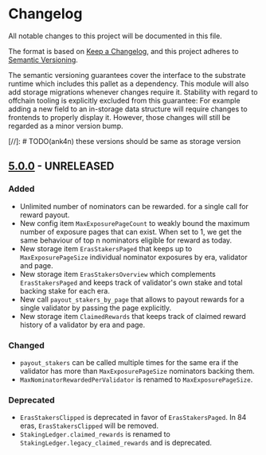 # Changelog

All notable changes to this project will be documented in this file.

The format is based on [Keep a Changelog](https://keepachangelog.com/en/1.0.0/),
and this project adheres
to [Semantic Versioning](https://semver.org/spec/v2.0.0.html).

The semantic versioning guarantees cover the interface to the substrate runtime
which
includes this pallet as a dependency. This module will also add storage
migrations whenever
changes require it. Stability with regard to offchain tooling is explicitly
excluded from
this guarantee: For example adding a new field to an in-storage data structure
will require
changes to frontends to properly display it. However, those changes will still
be regarded
as a minor version bump.

[//]: # TODO(ank4n) these versions should be same as storage version

## [5.0.0] - UNRELEASED

### Added

- Unlimited number of nominators can be rewarded.
  for a single call for reward payout.
- New config item `MaxExposurePageCount` to weakly bound the maximum number of
  exposure pages that can exist. When set to 1, we get the same behaviour of top
  n nominators eligible for reward as
  today.
- New storage item `ErasStakersPaged` that keeps up to `MaxExposurePageSize`
  individual nominator exposures by era, validator and page.
- New storage item `ErasStakersOverview` which complements `ErasStakersPaged`
  and keeps track of validator's own stake and total backing stake for each era.
- New call `payout_stakers_by_page` that allows to payout rewards for a single
  validator by passing the page explicitly.
- New storage item `ClaimedRewards` that keeps track of claimed reward history
  of a validator by era and page.

### Changed

- `payout_stakers` can be called multiple times for the same era if the
  validator has more than `MaxExposurePageSize` nominators backing them.
- `MaxNominatorRewardedPerValidator` is renamed to `MaxExposurePageSize`.

### Deprecated

- `ErasStakersClipped` is deprecated in favor of `ErasStakersPaged`. In 84
  eras, `ErasStakersClipped` will be removed.
- `StakingLedger.claimed_rewards` is renamed
  to `StakingLedger.legacy_claimed_rewards` and is deprecated.

[5.0.0]: https://github.com/paritytech/substrate/pull/13059
